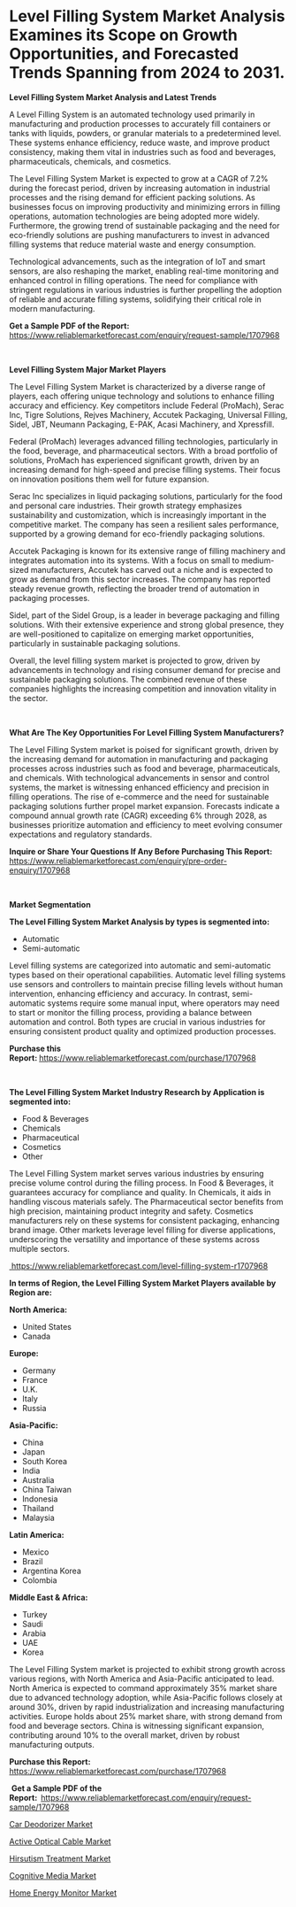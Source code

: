 <p><h1>Level Filling System Market Analysis Examines its Scope on Growth Opportunities, and Forecasted Trends Spanning from 2024 to 2031.</h1></p><p><strong>Level Filling System Market Analysis and Latest Trends</strong></p>
<p><p>A Level Filling System is an automated technology used primarily in manufacturing and production processes to accurately fill containers or tanks with liquids, powders, or granular materials to a predetermined level. These systems enhance efficiency, reduce waste, and improve product consistency, making them vital in industries such as food and beverages, pharmaceuticals, chemicals, and cosmetics.</p><p>The Level Filling System Market is expected to grow at a CAGR of 7.2% during the forecast period, driven by increasing automation in industrial processes and the rising demand for efficient packing solutions. As businesses focus on improving productivity and minimizing errors in filling operations, automation technologies are being adopted more widely. Furthermore, the growing trend of sustainable packaging and the need for eco-friendly solutions are pushing manufacturers to invest in advanced filling systems that reduce material waste and energy consumption.</p><p>Technological advancements, such as the integration of IoT and smart sensors, are also reshaping the market, enabling real-time monitoring and enhanced control in filling operations. The need for compliance with stringent regulations in various industries is further propelling the adoption of reliable and accurate filling systems, solidifying their critical role in modern manufacturing.</p></p>
<p><strong>Get a Sample PDF of the Report:&nbsp;</strong> <a href="https://www.reliablemarketforecast.com/enquiry/request-sample/1707968?utm_campaign=1144&utm_medium=2&utm_source=Github&utm_content=ia&utm_term=07102024&utm_id=level-filling-system">https://www.reliablemarketforecast.com/enquiry/request-sample/1707968</a></p>
<p>&nbsp;</p>
<p><strong>Level Filling System Major Market Players</strong></p>
<p><p>The Level Filling System Market is characterized by a diverse range of players, each offering unique technology and solutions to enhance filling accuracy and efficiency. Key competitors include Federal (ProMach), Serac Inc, Tigre Solutions, Rejves Machinery, Accutek Packaging, Universal Filling, Sidel, JBT, Neumann Packaging, E-PAK, Acasi Machinery, and Xpressfill.</p><p>Federal (ProMach) leverages advanced filling technologies, particularly in the food, beverage, and pharmaceutical sectors. With a broad portfolio of solutions, ProMach has experienced significant growth, driven by an increasing demand for high-speed and precise filling systems. Their focus on innovation positions them well for future expansion.</p><p>Serac Inc specializes in liquid packaging solutions, particularly for the food and personal care industries. Their growth strategy emphasizes sustainability and customization, which is increasingly important in the competitive market. The company has seen a resilient sales performance, supported by a growing demand for eco-friendly packaging solutions.</p><p>Accutek Packaging is known for its extensive range of filling machinery and integrates automation into its systems. With a focus on small to medium-sized manufacturers, Accutek has carved out a niche and is expected to grow as demand from this sector increases. The company has reported steady revenue growth, reflecting the broader trend of automation in packaging processes.</p><p>Sidel, part of the Sidel Group, is a leader in beverage packaging and filling solutions. With their extensive experience and strong global presence, they are well-positioned to capitalize on emerging market opportunities, particularly in sustainable packaging solutions.</p><p>Overall, the level filling system market is projected to grow, driven by advancements in technology and rising consumer demand for precise and sustainable packaging solutions. The combined revenue of these companies highlights the increasing competition and innovation vitality in the sector.</p></p>
<p>&nbsp;</p>
<p><strong>What Are The Key Opportunities For Level Filling System Manufacturers?</strong></p>
<p><p>The Level Filling System market is poised for significant growth, driven by the increasing demand for automation in manufacturing and packaging processes across industries such as food and beverage, pharmaceuticals, and chemicals. With technological advancements in sensor and control systems, the market is witnessing enhanced efficiency and precision in filling operations. The rise of e-commerce and the need for sustainable packaging solutions further propel market expansion. Forecasts indicate a compound annual growth rate (CAGR) exceeding 6% through 2028, as businesses prioritize automation and efficiency to meet evolving consumer expectations and regulatory standards.</p></p>
<p><strong>Inquire or Share Your Questions If Any Before Purchasing This Report:</strong> <a href="https://www.reliablemarketforecast.com/enquiry/pre-order-enquiry/1707968?utm_campaign=1144&utm_medium=2&utm_source=Github&utm_content=ia&utm_term=07102024&utm_id=level-filling-system">https://www.reliablemarketforecast.com/enquiry/pre-order-enquiry/1707968</a></p>
<p>&nbsp;</p>
<p><strong>Market Segmentation</strong></p>
<p><strong>The Level Filling System Market Analysis by types is segmented into:</strong></p>
<p><ul><li>Automatic</li><li>Semi-automatic</li></ul></p>
<p><p>Level filling systems are categorized into automatic and semi-automatic types based on their operational capabilities. Automatic level filling systems use sensors and controllers to maintain precise filling levels without human intervention, enhancing efficiency and accuracy. In contrast, semi-automatic systems require some manual input, where operators may need to start or monitor the filling process, providing a balance between automation and control. Both types are crucial in various industries for ensuring consistent product quality and optimized production processes.</p></p>
<p><strong>Purchase this Report:&nbsp;</strong><a href="https://www.reliablemarketforecast.com/purchase/1707968?utm_campaign=1144&utm_medium=2&utm_source=Github&utm_content=ia&utm_term=07102024&utm_id=level-filling-system">https://www.reliablemarketforecast.com/purchase/1707968</a></p>
<p>&nbsp;</p>
<p><strong>The Level Filling System Market Industry Research by Application is segmented into:</strong></p>
<p><ul><li>Food & Beverages</li><li>Chemicals</li><li>Pharmaceutical</li><li>Cosmetics</li><li>Other</li></ul></p>
<p><p>The Level Filling System market serves various industries by ensuring precise volume control during the filling process. In Food & Beverages, it guarantees accuracy for compliance and quality. In Chemicals, it aids in handling viscous materials safely. The Pharmaceutical sector benefits from high precision, maintaining product integrity and safety. Cosmetics manufacturers rely on these systems for consistent packaging, enhancing brand image. Other markets leverage level filling for diverse applications, underscoring the versatility and importance of these systems across multiple sectors.</p></p>
<p><a href="https://www.reliablemarketforecast.com/level-filling-system-r1707968?utm_campaign=1144&utm_medium=2&utm_source=Github&utm_content=ia&utm_term=07102024&utm_id=level-filling-system">&nbsp;https://www.reliablemarketforecast.com/level-filling-system-r1707968</a></p>
<p><strong>In terms of Region, the Level Filling System Market Players available by Region are:</strong></p>
<p>
    <p> <strong> North America: </strong>
        <ul>
            <li>United States</li>
            <li>Canada</li>
        </ul>
        </p> 
    <p> <strong> Europe: </strong>
        <ul>
            <li>Germany</li>
            <li>France</li>
            <li>U.K.</li>
            <li>Italy</li>
            <li>Russia</li>
        </ul>
        </p> 
    <p> <strong> Asia-Pacific: </strong>
        <ul>
            <li>China</li>
            <li>Japan</li>
            <li>South Korea</li>
            <li>India</li>
            <li>Australia</li>
            <li>China Taiwan</li>
            <li>Indonesia</li>
            <li>Thailand</li>
            <li>Malaysia</li>
        </ul>
        </p> 
    <p> <strong> Latin America: </strong>
        <ul>
            <li>Mexico</li>
            <li>Brazil</li>
            <li>Argentina Korea</li>
            <li>Colombia</li>
        </ul>
        </p> 
    <p> <strong> Middle East & Africa: </strong>
        <ul>
            <li>Turkey</li>
            <li>Saudi</li>
            <li>Arabia</li>
            <li>UAE</li>
            <li>Korea</li>
        </ul>
    </p>
    </p>
<p><p>The Level Filling System market is projected to exhibit strong growth across various regions, with North America and Asia-Pacific anticipated to lead. North America is expected to command approximately 35% market share due to advanced technology adoption, while Asia-Pacific follows closely at around 30%, driven by rapid industrialization and increasing manufacturing activities. Europe holds about 25% market share, with strong demand from food and beverage sectors. China is witnessing significant expansion, contributing around 10% to the overall market, driven by robust manufacturing outputs.</p></p>
<p><strong>Purchase this Report: </strong><a href="https://www.reliablemarketforecast.com/purchase/1707968?utm_campaign=1144&utm_medium=2&utm_source=Github&utm_content=ia&utm_term=07102024&utm_id=level-filling-system">https://www.reliablemarketforecast.com/purchase/1707968</a></p>
<p>&nbsp;<strong>Get a Sample PDF of the Report:&nbsp;&nbsp;</strong><a href="https://www.reliablemarketforecast.com/enquiry/request-sample/1707968?utm_campaign=1144&utm_medium=2&utm_source=Github&utm_content=ia&utm_term=07102024&utm_id=level-filling-system">https://www.reliablemarketforecast.com/enquiry/request-sample/1707968</a></p>
<p><strong></strong></p>
<p><p><a href="https://github.com/mabutironaldo/Market-Research-Report-List-6/blob/main/car-deodorizer-market.md?utm_campaign=1144&utm_medium=2&utm_source=Github&utm_content=ia&utm_term=07102024&utm_id=level-filling-system">Car Deodorizer Market</a></p><p><a href="https://issuu.com/reportprime-2/docs/active-optical-cable-market-size-20_7e8a50cbfbd3ea?utm_campaign=1144&utm_medium=2&utm_source=Github&utm_content=ia&utm_term=07102024&utm_id=level-filling-system">Active Optical Cable Market</a></p><p><a href="https://www.linkedin.com/pulse/opportunities-challenges-hirsutism-treatment-market-strategic-gdkbe?utm_campaign=1144&utm_medium=2&utm_source=Github&utm_content=ia&utm_term=07102024&utm_id=level-filling-system">Hirsutism Treatment Market</a></p><p><a href="https://www.linkedin.com/pulse/global-cognitive-media-market-projected-grow-cagr-49-forcasted-pl2je?utm_campaign=1144&utm_medium=2&utm_source=Github&utm_content=ia&utm_term=07102024&utm_id=level-filling-system">Cognitive Media Market</a></p><p><a href="https://issuu.com/reportprime-2/docs/home-energy-monitor-market-size-203_c885a510549e92?utm_campaign=1144&utm_medium=2&utm_source=Github&utm_content=ia&utm_term=07102024&utm_id=level-filling-system">Home Energy Monitor Market</a></p></p>